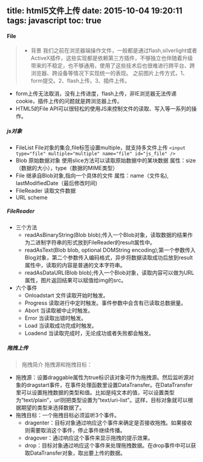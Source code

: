 title: html5文件上传
date: 2015-10-04 19:20:11
tags: javascript
toc: true
---
#### File
>* 背景
我们之前在浏览器端操作文件，一般都是通过flash,silverlight或者ActiveX插件，这些实现都是依赖第三方插件，不够独立也伴随着升级带来的不稳定，也不够通用，使用了这些技术后也很难进行跨平台、跨浏览器、跨设备等情况下实现统一的表现。
之前图片上传方式，1、form提交。2、flash上传。3、插件上传。
* form上传无法取消，没有上传进度，flash上传，非IE浏览器无法传递cookie，插件上传的问题就是跨浏览器上传。
* HTML5的File API可以很轻松的使用JS来控制文件的读取、写入等一系列的操作。
<!--more-->
##### js对象
* FileList
File对象的集合,file标签设置multiple，就支持多文件上传
`<input type="file" multiple="multiple" name="file" id="js_file" />`
* Blob
原始数据对象
使用slice方法可以读取原始数据中的某块数据
属性：size（数据的大小），type（数据的MIME类型）
* File
继承自Blob对象,指向一个具体的文件
属性：name（文件名), lastModifiedDate（最后修改时间)
* FileReader
读取文件数据
* URL scheme

##### FileReader
* 三个方法
	* readAsBinaryString(Blob blob);传入一个Blob对象，读取数据的结果作为二进制字符串的形式放到FileReader的result属性中。
	* readAsText(Blob blob, optional DOMString encoding);第一个参数传入Blog对象，第二个参数传入编码格式，异步将数据读取成功后放到result属性中，读取的内容是普通的文本字符串。
	* readAsDataURL(Blob blob);传入一个Blob对象，读取内容可以做为URL属性，图片返回结果可以赋值给img的src。
* 六个事件
	* Onloadstart 文件读取开始时触发。
	* Progress 读取进行中定时触发。事件参数中会含有已读取总数据量。
	* Abort 当读取被中止时触发。
	* Error 当读取出错时触发。
	* Load 当读取成功完成时触发。
	* Loadend 当读取完成时，无论成功或者失败都会触发。

##### 拖拽上传
>拖拽简介
拖拽源和拖拽目标：
* 拖拽源：设置draggable属性为true标识该对象可作为拖拽源。然后监听源对象的dragstart事件，在事件处理函数里设置DataTransfer。在DataTransfer里可以设置拖拽数据的类型和值。比如是纯文本的值，可以设置类型为”text/plain”，url则把类型设置为”text/uri-list”。这样，目标对象就可以根据期望的类型来选择数据了。
* 拖拽目标：一个拖拽目标必须监听3个事件。
	* dragenter：目标对象通过响应这个事件来确定是否接收拖拽。如果接收则需要取消这个事件，停止事件继续传播。
	* dragover：通过响应这个事件来显示拖拽的提示效果。
	* drop：目标对象通过响应这个事件来处理拖拽数据。在drop事件中可以获取DataTransfer对象，取出要上传的数据。
